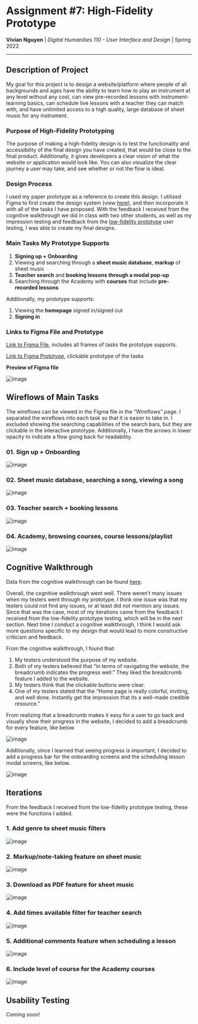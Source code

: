 # Assignment #7: High-Fidelity Prototype

**Vivian Nguyen** | *Digital Humanities 110 - User Interface and Design* | Spring 2022

---

## Description of Project

My goal for this project is to design a website/platform where people of all backgrounds and ages have the ability to learn how to play an instrument at any level without any cost, can view pre-recorded lessons with instrument-learning basics, can schedule live lessons with a teacher they can match with, and have unlimited access to a high quality, large database of sheet music for any instrument.

### Purpose of High-Fidelity Prototyping

The purpose of making a high-fidelity design is to test the functionality and accessibility of the final design you have created, that would be close to the final product. Additionally, it gives developers a clear vision of what the website or application would look like. You can also visualize the clear journey a user may take, and see whether or not the flow is ideal.

### Design Process

I used my paper prototype as a reference to create this design. I utilized Figma to first create the design system (view [here](https://github.com/vivianngn/DH110-VivianNguyen/blob/main/Assignment-06/Interface-Design-System.md)), and then incorporate it with all of the tasks I have proposed. With the feedback I received from the cognitive walkthrough we did in class with two other students, as well as my impression testing and feedback from the [low-fidelity prototype](https://github.com/vivianngn/DH110-VivianNguyen/blob/main/Assignment-05/Low-Fidelity-Prototype.md) user testing, I was able to create my final designs.

### Main Tasks My Prototype Supports

1. **Signing up + Onboarding**
2. Viewing and searching through a **sheet music database**, **markup** of sheet music
3. **Teacher search** and **booking lessons through a modal pop-up**
4. Searching through the Academy with **courses** that include **pre-recorded lessons**

Additionally, my prototype supports:

1. Viewing the **homepage** signed in/signed out
2. **Signing in**

### Links to Figma File and Prototype

[Link to Figma File](https://www.figma.com/file/o4T4DzlharIuUzT96qH5uf/DH-110-Project---Vivian-Nguyen?node-id=32%3A613), includes all frames of tasks the prototype supports.

[Link to Figma Prototype](https://www.figma.com/proto/o4T4DzlharIuUzT96qH5uf/DH-110-Project---Vivian-Nguyen?page-id=32%3A613&node-id=32%3A614&viewport=-1873%2C-2543%2C0.48&scaling=scale-down&starting-point-node-id=32%3A614), clickable prototype of the tasks

**Preview of Figma file**

![image](https://user-images.githubusercontent.com/69706820/170430997-d89ae1ab-478b-4fd5-b0ed-9621f2989b60.png)

## Wireflows of Main Tasks

The wireflows can be viewed in the Figma file in the “Wireflows” page. I separated the wireflows into each task so that it is easier to take in. I excluded showing the searching capabilities of the search bars, but they are clickable in the interactive prototype. Additionally, I have the arrows in lower opacity to indicate a flow going back for readability.

### 01. Sign up + Onboarding

![image](https://user-images.githubusercontent.com/69706820/170431033-102d127c-ec57-48d3-ba54-7bb7307ffb0b.png)


### 02. Sheet music database, searching a song, viewing a song

![image](https://user-images.githubusercontent.com/69706820/170431055-cde8b327-cd96-4730-bf49-de8d6446f01c.png)

### 03. Teacher search + booking lessons

![image](https://user-images.githubusercontent.com/69706820/170431089-4dee96b1-052c-48a6-a832-b6eddcba9858.png)

### 04. Academy, browsing courses, course lessons/playlist

![image](https://user-images.githubusercontent.com/69706820/170431109-8ba8b30d-fe61-4407-b5aa-b5073ea51d63.png)

## Cognitive Walkthrough

Data from the cognitive walkthrough can be found [here](https://docs.google.com/document/d/1H3q55_8U40vloayw0qPKjkEpx3HTx40eNHog0cf7Mmg/edit).

Overall, the cognitive walkthrough went well. There weren’t many issues when my testers went through my prototype. I think one issue was that my testers could not find any issues, or at least did not mention any issues. Since that was the case, most of my iterations came from the feedback I received from the low-fidelity prototype testing, which will be in the next section. Next time I conduct a cognitive walkthrough, I think I would ask more questions specific to my design that would lead to more constructive criticism and feedback.

From the cognitive walkthrough, I found that:

1. My testers understood the purpose of my website.
2. Both of my testers believed that “in terms of navigating the website, the breadcrumb indicates the progress well.” They liked the breadcrumb feature I added to the website.
3. My testers think that the clickable buttons were clear.
4. One of my testers stated that the “Home page is really colorful, inviting, and well done. Instantly get the impression that its a well-made credible resource.”

From realizing that a breadcrumb makes it easy for a user to go back and visually show their progress in the website, I decided to add a breadcrumb for every feature, like below.

![image](https://user-images.githubusercontent.com/69706820/170431144-222d29f2-e1f9-4288-80bd-8965973cd488.png)

Additionally, since I learned that seeing progress is important, I decided to add a progress bar for the onboarding screens and the scheduling lesson modal screens, like below.

![image](https://user-images.githubusercontent.com/69706820/170431174-8ae4d7d4-056c-42af-9c48-bea229d2c737.png)

## Iterations

From the feedback I received from the low-fidelity prototype testing, these were the functions I added.

### 1. **Add genre to sheet music filters**

![image](https://user-images.githubusercontent.com/69706820/170431203-f103a452-c425-4fb6-8c80-9c069c12997e.png)

### 2. **Markup/note-taking feature on sheet music**

![image](https://user-images.githubusercontent.com/69706820/170431225-588d9c1c-3a37-45e2-8408-8aa181c03785.png)

### 3. **Download as PDF feature for sheet music**

![image](https://user-images.githubusercontent.com/69706820/170431263-49307262-4827-4436-bf2f-028a7c54daed.png)

### 4. **Add times available filter for teacher search**

![image](https://user-images.githubusercontent.com/69706820/170431290-7ec713ca-b7be-4a41-8d49-dcba549171f8.png)

### 5. **Additional comments feature when scheduling a lesson**

![image](https://user-images.githubusercontent.com/69706820/170431330-41841e47-f96b-4847-8e16-d82e147526ab.png)

### 6. **Include level of course for the Academy courses**

![image](https://user-images.githubusercontent.com/69706820/170431401-c1f46319-80e2-4ff8-8fa0-8e60cb76cb90.png)

## Usability Testing

Coming soon!
